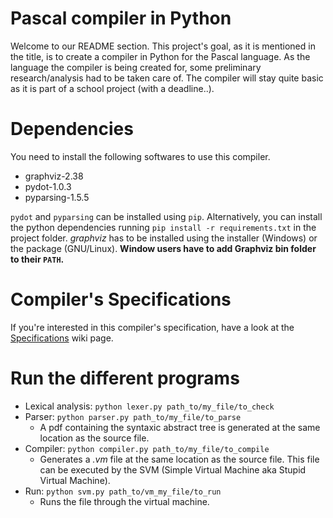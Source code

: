 # Pascal compiler in Python
Welcome to our README section. This project's goal, as it is mentioned in the
title, is to create a compiler in Python for the Pascal language.
As the language the compiler is being created for, some preliminary
research/analysis had to be taken care of.
The compiler will stay quite basic as it is part of a school project
(with a deadline..).

# Dependencies

You need to install the following softwares to use this compiler.

* graphviz-2.38
* pydot-1.0.3
* pyparsing-1.5.5

`pydot` and `pyparsing` can be installed using `pip`. Alternatively, you can
install the python dependencies running `pip install -r requirements.txt` in
the project folder.
_graphviz_ has to be installed using the installer (Windows) or the package
(GNU/Linux).
__Window users have to add Graphviz bin folder to their `PATH`.__

# Compiler's Specifications

If you're interested in this compiler's specification, have a look at the
[Specifications](https://github.com/SylvainRamseyer/pascalcompiler/wiki/Specifications) wiki page.

# Run the different programs

* Lexical analysis: `python lexer.py path_to/my_file/to_check`
* Parser: `python parser.py path_to/my_file/to_parse`
    * A pdf containing the syntaxic abstract tree is generated at the same
      location as the source file.
* Compiler: `python compiler.py path_to/my_file/to_compile`
    * Generates a _.vm_ file at the same location as the source file.
      This file can be executed by the SVM (Simple Virtual Machine aka
      Stupid Virtual Machine).
* Run: `python svm.py path_to/vm_my_file/to_run`
    * Runs the file through the virtual machine.
